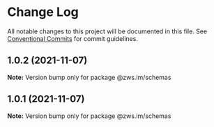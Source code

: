 # Change Log

All notable changes to this project will be documented in this file.
See [Conventional Commits](https://conventionalcommits.org) for commit guidelines.

## 1.0.2 (2021-11-07)

**Note:** Version bump only for package @zws.im/schemas





## 1.0.1 (2021-11-07)

**Note:** Version bump only for package @zws.im/schemas

